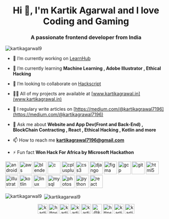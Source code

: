 <h1 align="center">Hi 👋, I'm Kartik Agarwal and I love Coding and Gaming</h1>
<h3 align="center">A passionate frontend developer from India</h3>

<p align="left"> <img src="https://komarev.com/ghpvc/?username=kartikagarwal9" alt="kartikagarwal9" /> </p>

- 🔭 I’m currently working on [LearnHub](mylearnhub.online)

- 🌱 I’m currently learning **Machine Learning , Adobe Illustrator , Ethical Hacking**

- 👯 I’m looking to collaborate on [Hackscript](hackscript.tech)

- 👨‍💻 All of my projects are available at [www.kartikagrawal.in](www.kartikagrawal.in)

- 📝 I regulary write articles on [https://medium.com/@kartikagrawal7196](https://medium.com/@kartikagrawal7196)

- 💬 Ask me about **Website and App Dev(Front and Back-End) , BlockChain Contracting , React , Ethical Hacking , Kotlin and more**

- 📫 How to reach me **kartikagrawal7196@gmail.com**

- ⚡ Fun fact **Won Hack For Africa by Microsoft Hackathon**

<p align="left"><img src="https://devicons.github.io/devicon/devicon.git/icons/android/android-original-wordmark.svg" alt="android" width="40" height="40"/> <img src="https://devicons.github.io/devicon/devicon.git/icons/amazonwebservices/amazonwebservices-original-wordmark.svg" alt="aws" width="40" height="40"/> <img src="https://download.blender.org/branding/community/blender_community_badge_white.svg" alt="blender" width="40" height="40"/> <img src="https://devicons.github.io/devicon/devicon.git/icons/c/c-original.svg" alt="c" width="40" height="40"/> <img src="https://devicons.github.io/devicon/devicon.git/icons/cplusplus/cplusplus-original.svg" alt="cplusplus" width="40" height="40"/> <img src="https://devicons.github.io/devicon/devicon.git/icons/css3/css3-original-wordmark.svg" alt="css3" width="40" height="40"/> <img src="https://devicons.github.io/devicon/devicon.git/icons/django/django-original.svg" alt="django" width="40" height="40"/> <img src="https://www.vectorlogo.zone/logos/figma/figma-icon.svg" alt="figma" width="40" height="40"/> <img src="https://www.vectorlogo.zone/logos/google_cloud/google_cloud-icon.svg" alt="gcp" width="40" height="40"/> <img src="https://www.vectorlogo.zone/logos/git-scm/git-scm-icon.svg" alt="git" width="40" height="40"/> <img src="https://devicons.github.io/devicon/devicon.git/icons/html5/html5-original-wordmark.svg" alt="html5" width="40" height="40"/> <img src="https://www.vectorlogo.zone/logos/adobe_illustrator/adobe_illustrator-icon.svg" alt="illustrator" width="40" height="40"/> <img src="https://www.vectorlogo.zone/logos/kotlinlang/kotlinlang-icon.svg" alt="kotlin" width="40" height="40"/> <img src="https://devicons.github.io/devicon/devicon.git/icons/linux/linux-original.svg" alt="linux" width="40" height="40"/> <img src="https://devicons.github.io/devicon/devicon.git/icons/mysql/mysql-original-wordmark.svg" alt="mysql" width="40" height="40"/> <img src="https://devicons.github.io/devicon/devicon.git/icons/photoshop/photoshop-plain.svg" alt="photoshop" width="40" height="40"/> <img src="https://devicons.github.io/devicon/devicon.git/icons/python/python-original.svg" alt="python" width="40" height="40"/> <img src="https://devicons.github.io/devicon/devicon.git/icons/react/react-original-wordmark.svg" alt="react" width="40" height="40"/></p>

<p><img align="left" src="https://github-readme-stats.vercel.app/api/top-langs/?username=kartikagarwal9&layout=compact" alt="kartikagarwal9" /></p>

<p>&nbsp;<img align="center" src="https://github-readme-stats.vercel.app/api?username=kartikagarwal9&show_icons=true" alt="kartikagarwal9" /></p>

<p align="center">
<a href="https://twitter.com/kartikagarwal07" target="blank"><img align="center" src="https://cdn.jsdelivr.net/npm/simple-icons@3.0.1/icons/twitter.svg" alt="kartikagarwal07" height="30" width="30" /></a>
<a href="https://www.linkedin.com/in/kartikagarwal99/" target="blank"><img align="center" src="https://cdn.jsdelivr.net/npm/simple-icons@3.0.1/icons/linkedin.svg" alt="https://www.linkedin.com/in/kartikagarwal99/" height="30" width="30" /></a>
<a href="https://stackoverflow.com/users/13894105/kartik-agarwal" target="blank"><img align="center" src="https://cdn.jsdelivr.net/npm/simple-icons@3.0.1/icons/stackoverflow.svg" alt="kartik-agarwal" height="30" width="30" /></a>
<a href="https://fb.com/kartikagarwal07" target="blank"><img align="center" src="https://cdn.jsdelivr.net/npm/simple-icons@3.0.1/icons/facebook.svg" alt="kartikagarwal07" height="30" width="30" /></a>
<a href="https://instagram.com/kartik_agarwal99" target="blank"><img align="center" src="https://cdn.jsdelivr.net/npm/simple-icons@3.0.1/icons/instagram.svg" alt="kartik_agarwal99" height="30" width="30" /></a>
<a href="https://medium.com/@kartikagrawal7196" target="blank"><img align="center" src="https://cdn.jsdelivr.net/npm/simple-icons@3.0.1/icons/medium.svg" alt="@kartikagrawal7196" height="30" width="30" /></a>
<a href="https://www.youtube.com/channel/UC9Jy8gOu8oFpPgjoazznQ6A" target="blank"><img align="center" src="https://cdn.jsdelivr.net/npm/simple-icons@3.0.1/icons/youtube.svg" alt="https://www.youtube.com/channel/UC9Jy8gOu8oFpPgjoazznQ6A" height="30" width="30" /></a>
<a href="https://www.codechef.com/users/kat199" target="blank"><img align="center" src="https://cdn.jsdelivr.net/npm/simple-icons@3.1.0/icons/codechef.svg" alt="kartik agarwal" height="30" width="30" /></a>
<a href="https://www.hackerrank.com/kartikagrawal711" target="blank"><img align="center" src="https://cdn.jsdelivr.net/npm/simple-icons@3.0.1/icons/hackerrank.svg" alt="kartikagrawal711" height="30" width="30" /></a>
</p>
